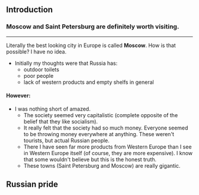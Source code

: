 ## Introduction
### Moscow and Saint Petersburg are definitely worth visiting.
----
Literally the best looking city in Europe is called **Moscow**. How is that possible? I have no idea.

- Initially my thoughts were that Russia has:
	- outdoor toilets
	- poor people
	- lack of western products and empty shelfs in general
#### However:
- I was nothing short of amazed.
	- The society seemed very capitalistic (complete opposite of the belief that they like socialism).
	- It really felt that the society had so much money. Everyone seemed to be throwing money everywhere at anything. These weren't tourists, but actual Russian people.
	- There I have seen far more products from Western Europe than I see in Western Europe itself (of course, they are more expensive). I know that some wouldn't believe but this is the honest truth.
	- These towns (Saint Petersburg and Moscow) are really gigantic. 

## Russian pride

